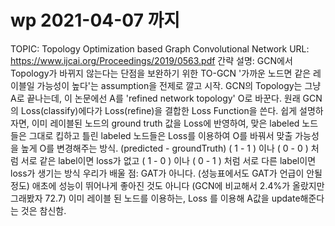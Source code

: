 # wp 2021-04-07 까지

TOPIC: Topology Optimization based Graph Convolutional Network
URL: https://www.ijcai.org/Proceedings/2019/0563.pdf
간략 설명: GCN에서 Topology가 바뀌지 않는다는 단점을 보완하기 위한 TO-GCN
'가까운 노드면 같은 레이블일 가능성이 높다'는 assumption을 전제로 깔고 시작.
GCN의 Topology는 그냥 A로 끝나는데, 이 논문에선 A를 'refined network topology' O로 바꾼다.
원래 GCN의 Loss(classify)에다가 Loss(refine)을 결합한 Loss Function을 쓴다.
쉽게 설명하자면, 이미 레이블된 노드의 ground truth 값을 Loss에 반영하여,
맞은 labeled 노드들은 그대로 킵하고 틀린 labeled 노드들은 Loss를 이용하여 O를 바꿔서 맞출 가능성을 높게 O를 변경해주는 방식. 
(predicted - groundTruth)
 ( 1 - 1 ) 이나 ( 0 - 0 ) 처럼 서로 같은 label이면 loss가 없고
 ( 1 - 0 ) 이나 ( 0 - 1 ) 처럼 서로 다른 label이면 loss가 생기는 방식
우리가 배울 점: 
GAT가 아니다. (성능표에서도 GAT가 언급이 안될 정도) 
애초에 성능이 뛰어나게 좋아진 것도 아니다 (GCN에 비교해서 2.4%가 올랐지만 그래봤자 72.7)
이미 레이블 된 노드를 이용하는, Loss 를 이용해 A값을 update해준다는 것은 참신함.